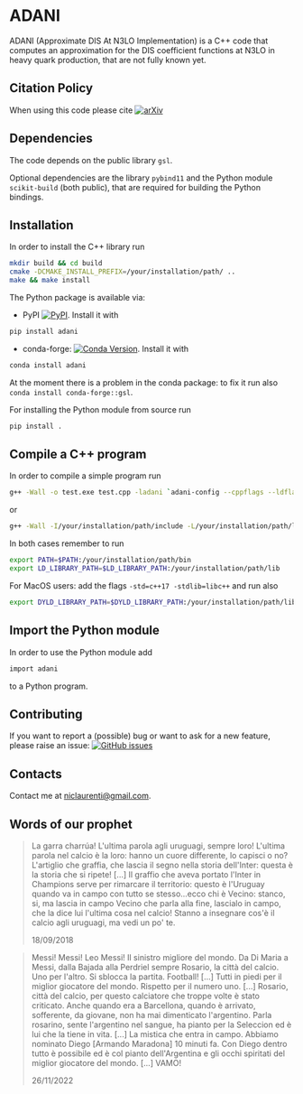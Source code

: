 # ADANI

ADANI (Approximate DIS At N3LO Implementation) is a C++ code that computes an approximation for the DIS coefficient functions at N3LO in heavy quark production, that are not fully known yet.

## Citation Policy

When using this code please cite [![arXiv](https://img.shields.io/badge/arXiv-2401.12139-b31b1b?labelColor=222222)](https://arxiv.org/abs/2401.12139)

## Dependencies

The code depends on the public library ```gsl```.

Optional dependencies are the library ```pybind11``` and the Python module ```scikit-build``` (both public), that are required for building the Python bindings.

## Installation

In order to install the C++ library run
```bash
mkdir build && cd build
cmake -DCMAKE_INSTALL_PREFIX=/your/installation/path/ ..
make && make install
```

The Python package is available via:
- PyPI <a href="https://pypi.org/project/adani/"><img alt="PyPI" src="https://img.shields.io/pypi/v/adani"/></a>. Install it with
```bash
pip install adani
```
- conda-forge: [![Conda Version](https://img.shields.io/conda/vn/conda-forge/adani.svg)](https://anaconda.org/conda-forge/adani).
Install it with
```bash
conda install adani
```
At the moment there is a problem in the conda package: to fix it run also ```conda install conda-forge::gsl```.

For installing the Python module from source run
```bash
pip install .
```

## Compile a C++ program

In order to compile a simple program run
```bash
g++ -Wall -o test.exe test.cpp -ladani `adani-config --cppflags --ldflags --cxxflags`
```
or
```bash
g++ -Wall -I/your/installation/path/include -L/your/installation/path/lib/ -o test.exe test.cpp -ladani
```
In both cases remember to run
```bash
export PATH=$PATH:/your/installation/path/bin
export LD_LIBRARY_PATH=$LD_LIBRARY_PATH:/your/installation/path/lib
```
For MacOS users: add the flags ```-std=c++17 -stdlib=libc++``` and run also
```bash
export DYLD_LIBRARY_PATH=$DYLD_LIBRARY_PATH:/your/installation/path/lib
```

## Import the Python module

In order to use the Python module add
```bash
import adani
```
to a Python program.

## Contributing

If you want to report a (possible) bug or want to ask for a new feature, please raise an issue: <a href="https://github.com/niclaurenti/adani/issues"><img alt="GitHub issues" src="https://img.shields.io/github/issues/niclaurenti/adani"/></a>


## Contacts

Contact me at niclaurenti@gmail.com.

## Words of our prophet

> La garra charrúa! L'ultima parola agli uruguagi, sempre loro! L'ultima parola nel calcio è la loro: hanno un cuore differente, lo capisci o no? L'artiglio che graffia,
> che lascia il segno nella storia dell'Inter: questa è la storia che si ripete! [...] Il graffio che aveva portato l'Inter in Champions serve per rimarcare il territorio:
> questo è l'Uruguay quando va in campo con tutto se stesso...ecco chi è Vecino: stanco, si, ma lascia in campo Vecino che parla alla fine, lascialo in campo, che la dice
> lui l'ultima cosa nel calcio! Stanno a insegnare cos'è il calcio agli uruguagi, ma vedi un po' te.
>
> 18/09/2018

> Messi! Messi! Leo Messi! Il sinistro migliore del mondo. Da Di Maria a Messi, dalla Bajada alla Perdriel sempre Rosario, la città del calcio. Uno per l'altro. Si sblocca
> la partita. Football! [...] Tutti in piedi per il miglior giocatore del mondo. Rispetto per il numero uno. [...] Rosario, città del calcio, per questo calciatore che troppe
> volte è stato criticato. Anche quando era a Barcellona, quando è arrivato, sofferente, da giovane, non ha mai dimenticato l'argentino. Parla rosarino, sente l'argentino nel
> sangue, ha pianto per la Seleccion ed è lui che la tiene in vita. [...] La mistica che entra in campo. Abbiamo nominato Diego [Armando Maradona] 10 minuti fa. Con Diego dentro
> tutto è possibile ed è col pianto dell'Argentina e gli occhi spiritati del miglior giocatore del mondo. [...] VAMO!
>
> 26/11/2022
